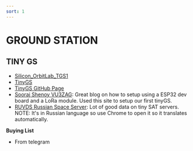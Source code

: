 ```yaml
---
sort: 1
---
```


# GROUND STATION 

## TINY GS

- [Silicon_OrbitLab_TGS1](https://tinygs.com/station/Silicon_OrbitLab_TGS1@6240637039)
- [TinyGS](https://tinygs.com) 
- [TinyGS GitHub Page](https://github.com/G4lile0/tinyGS)
- [Sooraj Shenoy VU3ZAG](https://soorajshenoys.blogspot.com/2023/01/lora-433mhz-tinygs-satellite-ground.html): Great blog on how to setup using a ESP32 dev board and a LoRa module. Used this site to setup our first tinyGS.
- [RUVDS Russian Space Server](https://sputnik.rucloud.host): Lot of good data on tiny SAT servers. NOTE: It's in Russian language so use Chrome to open it so it translates automatically.

**Buying List**
- From telegram
